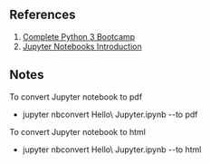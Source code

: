 ## References

1. [Complete Python 3 Bootcamp](https://github.com/Pierian-Data/Complete-Python-3-Bootcamp)
2. [Jupyter Notebooks Introduction](https://realpython.com/jupyter-notebook-introduction/)

## Notes

To convert Jupyter notebook to pdf

- jupyter nbconvert Hello\ Jupyter.ipynb --to pdf

To convert Jupyter notebook to html

- jupyter nbconvert Hello\ Jupyter.ipynb --to html
